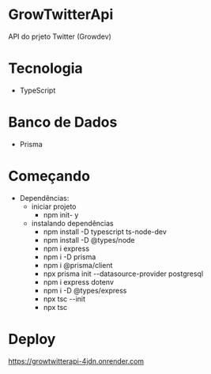 # GrowTwitterApi

API do prjeto Twitter (Growdev)

# Tecnologia

- TypeScript

# Banco de Dados

- Prisma

# Começando
- Dependências:
  - iniciar projeto
    - npm init- y
  - instalando dependências
    - npm install -D typescript ts-node-dev
    - npm install -D @types/node
    - npm i express
    - npm i -D prisma
    - npm i @prisma/client
    - npx prisma init --datasource-provider postgresql
    - npm i express dotenv
    - npm i -D @types/express
    - npx tsc --init
    - npx tsc

# Deploy

https://growtwitterapi-4jdn.onrender.com

